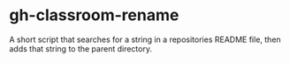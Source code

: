 # gh-classroom-rename
A short script that searches for a string in a repositories README file, then adds that string to the parent directory. 
